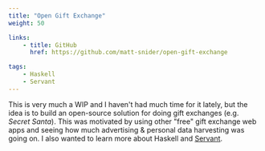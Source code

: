 ```yaml
---
title: "Open Gift Exchange"
weight: 50

links:
    - title: GitHub
      href: https://github.com/matt-snider/open-gift-exchange

tags:
    - Haskell
    - Servant
---
```


This is very much a WIP and I haven't had much time for it lately, but the idea is to build an open-source solution for doing gift exchanges (e.g. _Secret Santa_). This was motivated by using other "free" gift exchange web apps and seeing how much advertising & personal data harvesting was going on. I also wanted to learn more about Haskell and [Servant][servant-gh].

<!--more-->

[servant-gh]: https://github.com/haskell-servant/servant

